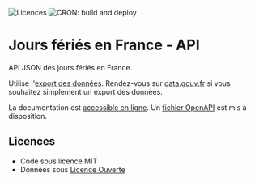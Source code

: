 ![Licences](https://img.shields.io/badge/Licences-MIT%2C%20Licence%20Ouverte-orange)
![CRON: build and deploy](https://github.com/etalab/jours-feries-france-api/workflows/CRON:%20build%20and%20deploy/badge.svg)

# Jours fériés en France - API
API JSON des jours fériés en France.

Utilise l'[export des données](https://github.com/etalab/jours-feries-france-data). Rendez-vous sur [data.gouv.fr](https://www.data.gouv.fr/fr/datasets/jours-feries-en-france/) si vous souhaitez simplement un export des données.

La documentation est [accessible en ligne](https://calendrier.api.gouv.fr/jours-feries/). Un [fichier OpenAPI](openapi.yml) est mis à disposition.

## Licences
- Code sous licence MIT
- Données sous [Licence Ouverte](https://www.etalab.gouv.fr/licence-ouverte-open-licence)

